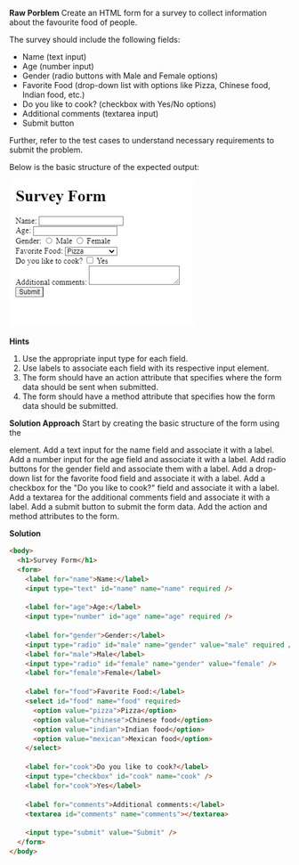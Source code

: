 **Raw Porblem**
Create an HTML form for a survey to collect information about the favourite food of people.

The survey should include the following fields:

- Name (text input)
- Age (number input)
- Gender (radio buttons with Male and Female options)
- Favorite Food (drop-down list with options like Pizza, Chinese food, Indian food, etc.)
- Do you like to cook? (checkbox with Yes/No options)
- Additional comments (textarea input)
- Submit button

Further, refer to the test cases to understand necessary requirements to submit the problem.

Below is the basic structure of the expected output:

![hint-image](https://raw.githubusercontent.com/mrinal1224/Scaler-Frontend-questions-Beginner-Module/main/class-2/question-2/hint-image.PNG)

**Hints**

1. Use the appropriate input type for each field.
2. Use labels to associate each field with its respective input element.
3. The form should have an action attribute that specifies where the form data should be sent when submitted.
4. The form should have a method attribute that specifies how the form data should be submitted.

**Solution Approach**
Start by creating the basic structure of the form using the <form> element.
Add a text input for the name field and associate it with a label.
Add a number input for the age field and associate it with a label.
Add radio buttons for the gender field and associate them with a label.
Add a drop-down list for the favorite food field and associate it with a label.
Add a checkbox for the "Do you like to cook?" field and associate it with a label.
Add a textarea for the additional comments field and associate it with a label.
Add a submit button to submit the form data.
Add the action and method attributes to the form.

**Solution**

```html
<body>
  <h1>Survey Form</h1>
  <form>
    <label for="name">Name:</label>
    <input type="text" id="name" name="name" required />

    <label for="age">Age:</label>
    <input type="number" id="age" name="age" required />

    <label for="gender">Gender:</label>
    <input type="radio" id="male" name="gender" value="male" required />
    <label for="male">Male</label>
    <input type="radio" id="female" name="gender" value="female" />
    <label for="female">Female</label>

    <label for="food">Favorite Food:</label>
    <select id="food" name="food" required>
      <option value="pizza">Pizza</option>
      <option value="chinese">Chinese food</option>
      <option value="indian">Indian food</option>
      <option value="mexican">Mexican food</option>
    </select>

    <label for="cook">Do you like to cook?</label>
    <input type="checkbox" id="cook" name="cook" />
    <label for="cook">Yes</label>

    <label for="comments">Additional comments:</label>
    <textarea id="comments" name="comments"></textarea>

    <input type="submit" value="Submit" />
  </form>
</body>
```
